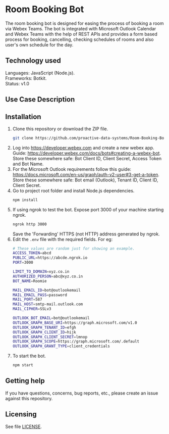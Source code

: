 # Room Booking Bot

The room booking bot is designed for easing the process of booking a room via Webex Teams. The bot is integrated with Microsoft Outlook Calendar and Webex Teams with the help of REST APIs and provides a form based process for booking, cancelling, checking schedules of rooms and also user's own schedule for the day.

## Technology used
Languages: JavaScript (Node.js).  
Frameworks: Botkit.  
Status:  v1.0

## Use Case Description


## Installation

1. Clone this repository or download the ZIP file.
    ```sh
    git clone https://github.com/proactive-data-systems/Room-Booking-Bot.git
    ```
2. Log into https://developer.webex.com and create a new webex app. Guide: https://developer.webex.com/docs/bots#creating-a-webex-bot. Store these somewhere safe: Bot Client ID, Client Secret, Access Token and Bot Name.
3. For the Microsoft Outlook requirements follow this guide: https://docs.microsoft.com/en-us/graph/auth-v2-user#3-get-a-token. Store these somewhere safe: Bot email (Outlook), Tenant ID, Client ID, Client Secret.
5. Go to project root folder and install Node.js dependencies.
    ```sh
    npm install
    ```
4. If using ngrok to test the bot. Expose port 3000 of your machine starting ngrok.
    ```sh
    ngrok http 3000
    ```
    Save the 'Forwarding' HTTPS (not HTTP) address generated by ngrok.
5. Edit the `.env` file with the required fields. For eg:
    ```sh
    # These values are random just for showing an example.
    ACCESS_TOKEN=abcd
    PUBLIC_URL=https://abcde.ngrok.io
    PORT=3000
    
    LIMIT_TO_DOMAIN=xyz.co.in
    AUTHORIZED_PERSON=abc@xyz.co.in
    BOT_NAME=Roomie
    
    MAIL_EMAIL_ID=bot@outlookemail
    MAIL_EMAIL_PASS=password
    MAIL_PORT=587
    MAIL_HOST=smtp-mail.outlook.com
    MAIL_CIPHER=SSLv3
    
    OUTLOOK_BOT_EMAIL=bot@outlookemail
    OUTLOOK_GRAPH_BASE_URI=https://graph.microsoft.com/v1.0
    OUTLOOK_GRAPH_TENANT_ID=efgh
    OUTLOOK_GRAPH_CLIENT_ID=hijk
    OUTLOOK_GRAPH_CLIENT_SECRET=lmnop
    OUTLOOK_GRAPH_SCOPE=https://graph.microsoft.com/.default
    OUTLOOK_GRAPH_GRANT_TYPE=client_credentials
    ```
6. To start the bot.
    ```sh
    npm start
    ```

## Getting help

If you have questions, concerns, bug reports, etc., please create an issue against this repository.

## Licensing

See file [LICENSE](./LICENSE).
